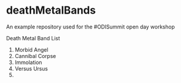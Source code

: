deathMetalBands
===============

An example repository used for the #ODISummit open day workshop


Death Metal Band List

1. Morbid Angel
2. Cannibal Corpse
3. Immolation
4. Versus Ursus
5. 
